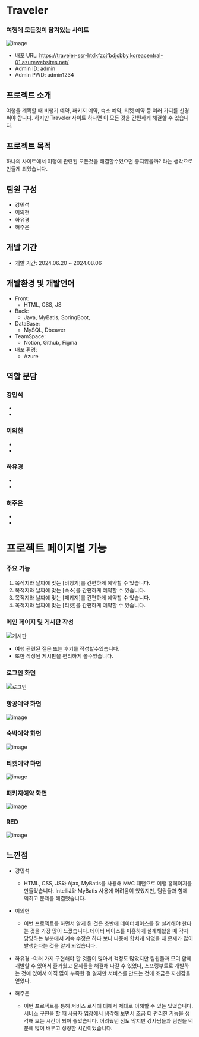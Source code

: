 # Traveler


### 여행에 모든것이 담겨있는 사이트

![image](https://github.com/user-attachments/assets/d2868a55-9da8-490d-8dcf-b3868947d823)

- 배포 URL: https://traveler-ssr-htdkfzcjfbdjcbby.koreacentral-01.azurewebsites.net/
- Admin ID: admin
- Admin PWD: admin1234


## 프로젝트 소개

여행을 계획할 때 비행기 예약, 패키지 예약, 숙소 예약, 티켓 예약 등 여러 가지를 신경 써야 합니다. 하지만 Traveler 사이트 하나면 이 모든 것을 간편하게 해결할 수 있습니다.

## 프로젝트 목적

하나의 사이트에서 여행에 관련된 모든것을 해결할수있으면 좋지않을까? 라는 생각으로 만들게 되었습니다.

## 팀원 구성

- 강민석
- 이의현
- 하유경
- 허주은

## 개발 기간

- 개발 기간: 2024.06.20 ~ 2024.08.06

## 개발환경 및 개발언어

- Front:
  -  HTML, CSS, JS
- Back:
  - Java, MyBatis, SpringBoot,
- DataBase:
  - MySQL, Dbeaver
- TeamSpace:
  - Notion, Github, Figma
- 배포 환경:
  - Azure
 
## 역할 분담

### 강민석
- 
- 

### 이의현
-
- 

### 하유경
- 
- 

### 허주은
- 
- 

# 프로젝트 페이지별 기능

### 주요 기능
1. 목적지와 날짜에 맞는 [비행기]를 간편하게 예약할 수 있습니다.
2. 목적지와 날짜에 맞는 [숙소]를 간편하게 예약할 수 있습니다.
3. 목적지와 날짜에 맞는 [패키지]를 간편하게 예약할 수 있습니다.
4. 목적지와 날짜에 맞는 [티켓]를 간편하게 예약할 수 있습니다.


### 메인 페이지 및 게시판 작성
![게시판](https://github.com/user-attachments/assets/5b87ed17-71f3-4e3f-9ab5-84318e55e5b9)
- 여행 관련된 질문 또는 후기를 작성할수있습니다.
- 또한 작성된 게시판을 편리하게 볼수있습니다.

 
### 로그인 화면
![로그인](https://github.com/user-attachments/assets/f8fc9dfb-b1cb-4ef0-80e1-552e3fd1edf0)

### 항공예약 화면
![image](https://github.com/user-attachments/assets/3a859518-7e8f-4653-97fa-e3cdccaeab5f)


### 숙박예약 화면
![image](https://github.com/user-attachments/assets/a24bf30c-5caa-4a70-ba19-849857fcd04d)


### 티켓예약 화면
![image](https://github.com/user-attachments/assets/6c79355d-9cc1-4140-9dcc-5e8e354d90ed)



### 패키지예약 화면
![image](https://github.com/user-attachments/assets/430fbd8a-fd4e-4451-a851-77856037789b)


### RED 
![image](https://github.com/user-attachments/assets/a7ebb675-2438-49c3-b54f-b3e1b721da38)




## 느낀점

- 강민석
  - HTML, CSS, JS와 Ajax, MyBatis를 사용해 MVC 패턴으로 여행 홈페이지를 만들었습니다. IntelliJ와 MyBatis 사용에 어려움이 있었지만, 팀원들과 함께 익히고 문제를 해결했습니다.
 
- 이의현
  - 이번 프로젝트를 하면서 알게 된 것은 초반에 데이터베이스를 잘 설계해야 한다는 것을 가장 많이 느꼈습니다. 데이터 베이스를 미흡하게 설계해놨을 때 각자 담당하는 부분에서 계속 수정은 하다 보니 나중에 합치게 되었을 때 문제가 많이 발생한다는 것을 알게 되었습니다.
  
- 하유경
  -여러 가지 구현해야 할 것들이 많아서 걱정도 많았지만 팀원들과 모여 함께 개발할 수 있어서 즐거웠고 문제들을 해결해 나갈 수 있었다, 스프링부트로 개발하는 것에 있어서 아직 많이 부족한 걸 알지만 서비스를 만드는 것에 조금은 자신감을 얻었다.
  
- 허주은
  - 이번 프로젝트를 통해 서비스 로직에 대해서 제대로 이해할 수 있는 있었습니다. 서비스 구현을 할 때 사용자 입장에서 생각해 보면서 조금 더 편리한 기능을 생각해 보는 시간이 되어 좋았습니다. 어려웠던 점도 많지만 강사님들과 팀원들 덕분에 많이 배우고 성장한 시간이었습니다.
